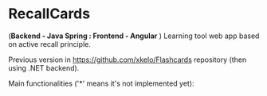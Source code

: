 # RecallCards
(**Backend - Java Spring : Frontend - Angular** ) Learning tool web app based on active recall principle.

Previous version in https://github.com/xkelo/Flashcards repository (then using .NET backend).

Main functionalities ('*' means it's not implemented yet):
